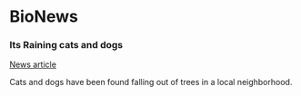 <html>
 <head>
 </head>
 <body>
  <h1>BioNews</h1>
  <h3>Its Raining cats and dogs</h3>
  <a href="https://github.com/Biotoxi/Biotoxi.github.io/blob/main/Html%20Code/TraedenReiterOnlineNewsArticle.html">News article</a>
  <p>Cats and dogs have been found falling out of trees in a local neighborhood.</p>
 </body>
</html>
